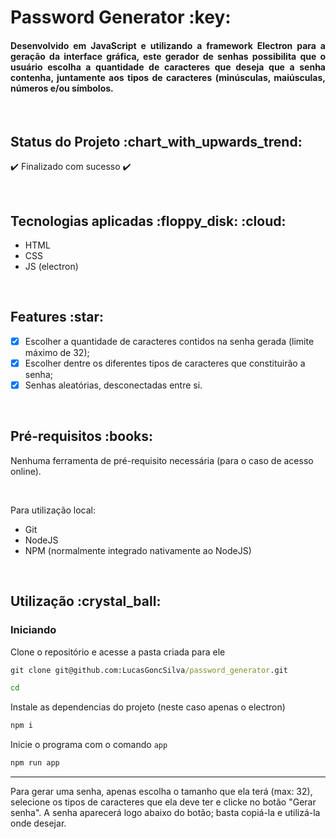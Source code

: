 <h1>Password Generator :key: </h1>

<h4 align='justify'>Desenvolvido em JavaScript e utilizando a framework Electron para a geração da interface gráfica, este gerador de senhas possibilita que o usuário escolha a quantidade de caracteres que deseja que a senha contenha, juntamente aos tipos de caracteres (minúsculas, maiúsculas, números e/ou símbolos.</h4>

<br>

<h2>Status do Projeto :chart_with_upwards_trend: </h2>

:heavy_check_mark: Finalizado com sucesso :heavy_check_mark:

<!-- :construction: Em andamento :construction: -->

<!-- :link: Confira [aqui](website). :link: -->
<br>

<h2>Tecnologias aplicadas :floppy_disk: :cloud: </h2>

<ul>
<li>HTML</li>
<li>CSS</li>
<li>JS (electron)</li>
</ul>

<br>

<h2>Features :star: </h2>

- [x] Escolher a quantidade de caracteres contidos na senha gerada (limite máximo de 32);
- [x] Escolher dentre os diferentes tipos de caracteres que constituirão a senha;
- [x] Senhas aleatórias, desconectadas entre si.

<br>

<h2>Pré-requisitos :books: </h2>

Nenhuma ferramenta de pré-requisito necessária (para o caso de acesso online).

<br>

Para utilização local:

<ul>
<li>Git</li>
<li>NodeJS</li>
<li>NPM (normalmente integrado nativamente ao NodeJS)</li>
</ul>

<br>

<h2>Utilização :crystal_ball: </h2>

<h3>Iniciando</h3>

Clone o repositório e acesse a pasta criada para ele

```cmd
git clone git@github.com:LucasGoncSilva/password_generator.git

cd 
```

Instale as dependencias do projeto (neste caso apenas o electron)
```cmd
npm i
```

Inicie o programa com o comando `app`
```cmd
npm run app
```

---

Para gerar uma senha, apenas escolha o tamanho que ela terá (max: 32), selecione os tipos de caracteres que ela deve ter e clicke no botão "Gerar senha".
A senha aparecerá logo abaixo do botão; basta copiá-la e utilizá-la onde desejar.

<!-- :warning: AVISOS AQUI :warning: -->